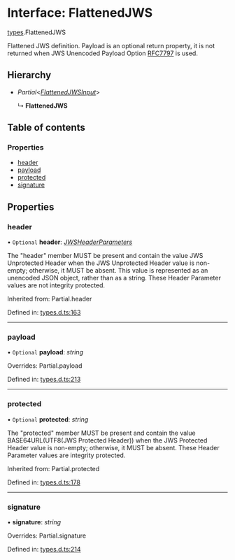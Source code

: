 # Interface: FlattenedJWS

[types](../modules/types.md).FlattenedJWS

Flattened JWS definition. Payload is an optional return property, it
is not returned when JWS Unencoded Payload Option
[RFC7797](https://tools.ietf.org/html/rfc7797) is used.

## Hierarchy

* *Partial*<[*FlattenedJWSInput*](types.flattenedjwsinput.md)\>

  ↳ **FlattenedJWS**

## Table of contents

### Properties

- [header](types.flattenedjws.md#header)
- [payload](types.flattenedjws.md#payload)
- [protected](types.flattenedjws.md#protected)
- [signature](types.flattenedjws.md#signature)

## Properties

### header

• `Optional` **header**: [*JWSHeaderParameters*](types.jwsheaderparameters.md)

The "header" member MUST be present and contain the value JWS
Unprotected Header when the JWS Unprotected Header value is non-
empty; otherwise, it MUST be absent.  This value is represented as
an unencoded JSON object, rather than as a string.  These Header
Parameter values are not integrity protected.

Inherited from: Partial.header

Defined in: [types.d.ts:163](https://github.com/panva/jose/blob/v3.11.5/src/types.d.ts#L163)

___

### payload

• `Optional` **payload**: *string*

Overrides: Partial.payload

Defined in: [types.d.ts:213](https://github.com/panva/jose/blob/v3.11.5/src/types.d.ts#L213)

___

### protected

• `Optional` **protected**: *string*

The "protected" member MUST be present and contain the value
BASE64URL(UTF8(JWS Protected Header)) when the JWS Protected
Header value is non-empty; otherwise, it MUST be absent.  These
Header Parameter values are integrity protected.

Inherited from: Partial.protected

Defined in: [types.d.ts:178](https://github.com/panva/jose/blob/v3.11.5/src/types.d.ts#L178)

___

### signature

• **signature**: *string*

Overrides: Partial.signature

Defined in: [types.d.ts:214](https://github.com/panva/jose/blob/v3.11.5/src/types.d.ts#L214)
